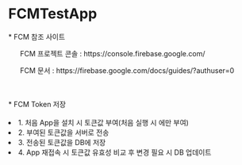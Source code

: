 # FCMTestApp
<div>
  <label>* FCM 참조 사이트</label>
  <br>
  <ul>FCM 프로젝트 콘솔 : https://console.firebase.google.com/</ul>
  <ul>FCM 문서 : https://firebase.google.com/docs/guides/?authuser=0</ul>
</div>
<br><br>
<div>
  <label>* FCM Token 저장</label>
  <br><br>
  <li>1. 처음 App을 설치 시 토큰값 부여(처음 실행 시 에만 부여)</li>
  <li>2. 부여된 토큰값을 서버로 전송</li>
  <li>3. 전송된 토큰값을 DB에 저장</li>
  <li>4. App 재접속 시 토큰값 유효성 비교 후 변경 필요 시 DB 업데이트</li>
</div>
